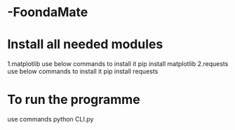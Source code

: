 # -FoondaMate

# Install all needed modules 
1.matplotlib
  use below commands to install it
  pip install matplotlib
2.requests
  use below commands to install it
  pip install requests
  
 # To run the programme 
  use commands 
  python CLI.py
  



